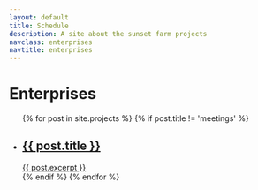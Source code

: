 ```yaml
---
layout: default
title: Schedule
description: A site about the sunset farm projects
navclass: enterprises
navtitle: enterprises
---
```



<div class="banner" style="background-image: url(/images/backgrounds/sunset.jpg);">
	<hgroup>
		<h1>Enterprises</h1>
	</hgroup>
</div>

<ul class="blogposts">
	{% for post in site.projects %}
		{% if post.title != 'meetings' %}
			<li>
				<a href="{{ post.url }}">
					<div class="postbanner" style="background-image: url({{ post.bannerimage_path }});"></div>
					<!--<h3>{{ post.category }}</h3>-->
					<h2>{{ post.title }}</h2>
					{{ post.excerpt }}
				</a>
			</li>
		{% endif %}
	{% endfor %}
</ul>